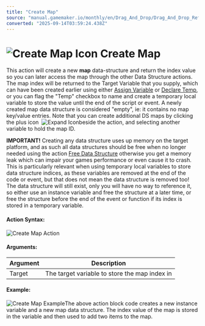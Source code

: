 ```yaml
---
title: "Create Map"
source: "manual.gamemaker.io/monthly/en/Drag_And_Drop/Drag_And_Drop_Reference/Data_Structures/Create_Map.htm"
converted: "2025-09-14T03:59:24.438Z"
---
```


# ![Create Map Icon](../../../assets/Images/Scripting_Reference/Drag_And_Drop/Reference/Data_Structures/i_DS_Create_Map.png) Create Map

This action will create a new **map** data-structure and return the index value so you can later access the map through the other Data Structure actions. The map index will be returned to the Target Variable that you supply, which can have been created earlier using either [Assign Variable](../Common/Assign_Variable.md) or [Declare Temp](../Common/Declare_Temporary_Variable.md), or you can flag the "Temp" checkbox to name and create a temporary local variable to store the value until the end of the script or event. A newly created map data structure is considered "empty", ie: it contains no map key/value entries. Note that you can create additional DS maps by clicking the plus icon  ![Expand Icon](../../../assets/Images/Scripting_Reference/Drag_And_Drop/Reference/Icon_Expand_Arguments.png)beside the action, and selecting another variable to hold the map ID.

**IMPORTANT!** Creating any data structure uses up memory on the target platform, and as such all data structures should be free when no longer needed using the action [Free Data Structure](Free_Data_Structure.md) otherwise you get a memory leak which can impair your games performance or even cause it to crash. This is particularly relevant when using temporary local variables to store data structure indices, as these variables are removed at the end of the code or event, but that does not mean the data structure is removed too! The data structure will still exist, only you will have no way to reference it, so either use an instance variable and free the structure at a later time, or free the structure before the end of the event or function if its index is stored in a temporary variable.

#### Action Syntax:

![Create Map Action](../../../assets/Images/Scripting_Reference/Drag_And_Drop/Reference/Data_Structures/a_DS_Create_Map.png)

#### Arguments:

| Argument | Description |
| --- | --- |
| Target | The target variable to store the map index in |

#### Example:

![Create Map Example](../../../assets/Images/Scripting_Reference/Drag_And_Drop/Reference/Data_Structures/e_DS_Create_Map.png)The above action block code creates a new instance variable and a new map data structure. The index value of the map is stored in the variable and then used to add two items to the map.